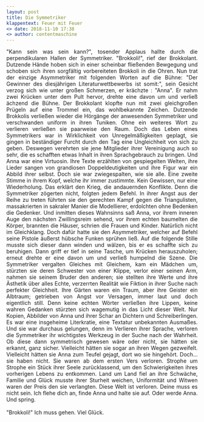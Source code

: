 ```yaml
---
layout: post
title: Die Symmetriker
klappentext: Feuer mit Feuer
<> date: 2018-11-10 17:38
<> author: contentmaschine
---
```


<p align="justify"> "Kann sein was sein kann?", tosender Applaus hallte durch die perpendikularen Hallen der Symmetriker. "Brokkoli!", rief der Brokkolant. Dutzende Hände hoben sich in einer scheinbar fließenden Bewgegung und schoben sich ihren sorgfältig vorbereiteten Brokkoli in die Ohren. Nun trat der einzige Asymmetriker mit folgenden Worten auf die Bühne: "Der Gewinner des diesjährigen Literaturwettbewerbs ist somit:", sein Gesicht verzog sich wie unter großen Schmerzen, er krächzte : "Anna". Er nahm zwei Krücken unter dem Pult hervor, drehte eine davon um und verließ ächzend die Bühne. Der Brokkolant klopfte nun mit zwei gleichgroßen Prügeln auf eine Trommel ein, das wohlbekannte Zeichen. Dutzende Brokkolis verließen wieder die Hörgänge der anwesenden Symmetriker und verschwanden uniform in ihren Tuniken. Ohne ein weiteres Wort zu verlieren verließen sie paarweise den Raum. Doch das Leben eines Symmetrikers war in Wirklichkeit von Unregelmäßigkeiten geplagt, sie gingen in beständiger Furcht durch den Tag eine Ungleichheit von sich zu geben. Deswegen verehrten sie jene Mitglieder ihrer Vereinigung auch so sehr, die es schafften etwas Inhalt in ihren Sprachgebrauch zu bringen. Und Anna war eine Virtuosin. Ihre Texte erzählten von gespiegelten Welten, ihre Lieder sangen von grandiosen Doppeldeutigkeiten und ihre Figur war ein Abbild ihrer selbst. Doch sie war zwiegespalten, wie sie alle. Eine zweite Stimme in ihrem Kopf, welche ihr immer zustimmte. Kein Gewissen, nur eine Wiederholung. Das erklärt den Krieg, die andauernden Konflikte. Denn die Symmetriker zögerten nicht, folgten jedem Befehl. In ihrer Angst aus der Reihe zu treten führten sie den gerechten Kampf gegen die Triangulisten, massakrierten in sakraler Manier die Modellierer, erdolchten ohne Bedenken die Gedenker. Und inmitten dieses Wahnsinns saß Anna, vor ihrem inneren Auge den nächsten Zwillingsreim sehend, vor ihrem echten baumelten die Körper, brannten die Häuser, schrien die Frauen und Kinder. Natürlich nicht im Gleichklang. Doch dafür hatte sie den Asymmetriker, welcher auf Befehl seine Pistole äußerst hübsche Funken sprühen ließ. Auf die folgende Stille musste sich dieser dann winden und wälzen, bis er es schaffte sich zu beruhigen. Dann griff er tief in seine Tasche, um Krücken herauszuholen; erneut drehte er eine davon um und verließ humpelnd die Szene. Die Symmetriker vergalten Gleiches mit Gleichem, kam ein Mädchen um, stürzten sie deren Schwester von einer Klippe, verlor einer seinen Arm, nahmen sie seinem Bruder den anderen; sie stellten ihre Werte und ihre Ästhetik über alles Echte, verzerrten Realität wie Fiktion in ihrer Suche nach perfekter Gleichheit. Ihre Gärten waren ein Traum, aber ihre Geister ein Albtraum; getrieben von Angst vor Versagen, immer laut und doch eigentlich still. Denn keine echten Wörter verließen ihre Lippen, keine wahren Gedanken stürzten sich wagemutig in das Licht dieser Welt. Nur Kopien, Abbilder von Anna und ihrer Schar an Dichtern und Schreiberlingen. Es war eine insgeheime Literkratie, eine Textatur unbekannten Ausmaßes. Und sie war durchaus gelungen, denn im Verlieren ihrer Sprache, verloren die Symmetriker ihr wichtigstes Werkzeug in der Suche nach der Wahrheit. Ob diese dann symmetrisch gewesen wäre oder nicht, sie hätten sie erkannt, ganz sicher. Vielleicht hätten sie sogar an ihren Wegen gezweifelt. Vielleicht hätten sie Anna zum Teufel gejagt, dort wo sie hingehört. Doch... sie haben nicht. Sie waren ab dem ersten Vers verloren. Strophe um Strophe ein Stück ihrer Seele zurücklassend, um den Schwierigkeiten ihres vorherigen Lebens zu entkommen. Land um Land fiel an ihre Schwäche, Familie und Glück musste ihrer Sturheit weichen, Uniformität und Witwen waren der Preis den sie verlangten. Diese Welt ist verloren. Deine muss es nicht sein. Ich flehe dich an, finde Anna und halte sie auf. Oder werde Anna. Und spring. 
<br> <br>
"Brokkoli!" Ich muss gehen. Viel Glück. </p>
